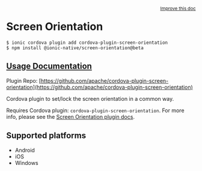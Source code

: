 <a style="float:right;font-size:12px;" href="http://github.com/ionic-team/ionic-native/edit/master/src/@ionic-native/plugins/screen-orientation/index.ts#L7">
  Improve this doc
</a>

# Screen Orientation

```
$ ionic cordova plugin add cordova-plugin-screen-orientation
$ npm install @ionic-native/screen-orientation@beta
```

## [Usage Documentation](https://ionicframework.com/docs/native/screen-orientation/)

Plugin Repo: [https://github.com/apache/cordova-plugin-screen-orientation](https://github.com/apache/cordova-plugin-screen-orientation)

Cordova plugin to set/lock the screen orientation in a common way.

Requires Cordova plugin: `cordova-plugin-screen-orientation`. For more info, please see the [Screen Orientation plugin docs](https://github.com/apache/cordova-plugin-screen-orientation).

## Supported platforms
- Android
- iOS
- Windows



